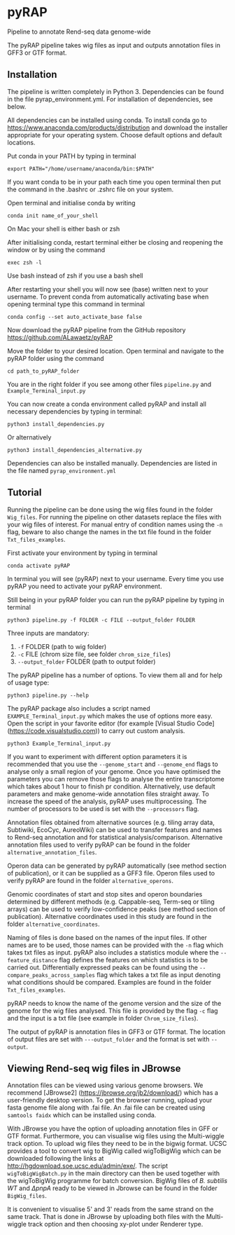 # pyRAP
Pipeline to annotate Rend-seq data genome-wide

The pyRAP pipeline takes wig files as input and outputs annotation files in GFF3 or GTF format.

## Installation
The pipeline is written completely in Python 3. Dependencies can be found in the file pyrap_environment.yml. For installation of dependencies, see below.

All dependencies can be installed using conda. To install conda go to
<https://www.anaconda.com/products/distribution>
and download the installer appropriate for your operating system. Choose default options and default locations.

Put conda in your PATH by typing in terminal

```
export PATH="/home/username/anaconda/bin:$PATH"
```

If you want conda to be in your path each time you open terminal then put the command in the .bashrc or .zshrc file on your system.

Open terminal and initialise conda by writing

```
conda init name_of_your_shell
```

On Mac your shell is either bash or zsh

After initialising conda, restart terminal either be closing and reopening the window or by using the command

```
exec zsh -l
```

Use bash instead of zsh if you use a bash shell

After restarting your shell you will now see (base) written next to your username. To prevent conda from automatically activating base when opening terminal type this command in terminal

```
conda config --set auto_activate_base false
```

Now download the pyRAP pipeline from the GitHub repository <https://github.com/ALawaetz/pyRAP>

Move the folder to your desired location. Open terminal and navigate to the pyRAP folder using the command

```
cd path_to_pyRAP_folder
```

You are in the right folder if you see among other files ```pipeline.py``` and ```Example_Terminal_input.py```

You can now create a conda environment called pyRAP and install all necessary dependencies by typing in terminal:

```
python3 install_dependencies.py
```

Or alternatively

```
python3 install_dependencies_alternative.py
```

Dependencies can also be installed manually. Dependencies are listed in the file named ```pyrap_environment.yml```

## Tutorial
Running the pipeline can be done using the wig files found in the folder ```Wig_files```. For running the pipeline on other datasets replace the files with your wig files of interest. For manual entry of condition names using the ```-n``` flag, beware to also change the names in the txt file found in the folder ```Txt_files_examples```.

First activate your environment by typing in terminal

```
conda activate pyRAP
```

In terminal you will see (pyRAP) next to your username. Every time you use pyRAP you need to activate your pyRAP environment.

Still being in your pyRAP folder you can run the pyRAP pipeline by typing in terminal

```
python3 pipeline.py -f FOLDER -c FILE --output_folder FOLDER
```

Three inputs are mandatory:  
1. ```-f``` FOLDER (path to wig folder)  
2. ```-c``` FILE (chrom size file, see folder ```chrom_size_files```)  
3. ```--output_folder``` FOLDER (path to output folder)

The pyRAP pipeline has a number of options. To view them all and for help of usage type:

```
python3 pipeline.py --help
```

The pyRAP package also includes a script named ```EXAMPLE_Terminal_input.py``` which makes the use of options more easy. Open the script in your favorite editor (for example [Visual Studio Code] (https://code.visualstudio.com)) to carry out custom analysis.

```
python3 Example_Terminal_input.py
```

If you want to experiment with different option parameters it is recommended that you use the ```--genome_start``` and ```--genome_end``` flags to analyse only a small region of your genome. Once you have optimised the parameters you can remove those flags to analyse the entire transcriptome which takes about 1 hour to finish pr condition. Alternatively, use default parameters and make genome-wide annotation files straight away. To increase the speed of the analysis, pyRAP uses multiprocessing. The number of processors to be used is set with the ```--processors``` flag.

Annotation files obtained from alternative sources (e.g. tiling array data, Subtiwiki, EcoCyc, AureoWiki) can be used to transfer features and names to Rend-seq annotation and for statistical analysis/comparison. Alternative annotation files used to verify pyRAP can be found in the folder ```alternative_annotation_files```.

Operon data can be generated by pyRAP automatically (see method section of publication), or it can be supplied as a GFF3 file. Operon files used to verify pyRAP are found in the folder ```alternative_operons```.

Genomic coordinates of start and stop sites and operon boundaries determined by different methods (e.g. Cappable-seq, Term-seq or tiling arrays) can be used to verify low-confidence peaks (see method section of publication). Alternative coordinates used in this study are found in the folder ```alternative_coordinates```.

Naming of files is done based on the names of the input files. If other names are to be used, those names can be provided with the ```-n``` flag which takes txt files as input. pyRAP also includes a statistics module where the ```--feature_distance``` flag defines the features on which statistics is to be carried out. Differentially expressed peaks can be found using the ```--compare_peaks_across_samples``` flag which takes a txt file as input denoting what conditions should be compared. Examples are found in the folder ```Txt_files_examples```.

pyRAP needs to know the name of the genome version and the size of the genome for the wig files analysed. This file is provided by the flag ```-c``` flag and the input is a txt file (see example in folder ```Chrom_size_files```). 

The output of pyRAP is annotation files in GFF3 or GTF format. The location of output files are set with ```---output_folder``` and the format is set with ```--output```.

## Viewing Rend-seq wig files in JBrowse
Annotation files can be viewed using various genome browsers. We recommend [JBrowse2] (https://jbrowse.org/jb2/download/) which has a user-friendly desktop version.
To get the browser running, upload your fasta genome file along with .fai file. An .fai file can be created using ```samtools faidx``` which can be installed using conda.

With JBrowse you have the option of uploading annotation files in GFF or GTF format. Furthermore, you can visualise wig files using the Multi-wiggle track option. To upload wig files they need to be in the bigwig format. UCSC provides a tool to convert wig to BigWig called wigToBigWig which can be downloaded following the links at <http://hgdownload.soe.ucsc.edu/admin/exe/>. The script ```wigToBigWigBatch.py``` in the main directory can then be used together with the wigToBigWig programme for batch conversion. BigWig files of *B. subtilis* *WT* and *ΔpnpA* ready to be viewed in Jbrowse can be found in the folder ```BigWig_files```.
 
It is convenient to visualise 5' and 3' reads from the same strand on the same track. That is done in JBrowse by uploading both files with the Multi-wiggle track option and then choosing xy-plot under Renderer type.
